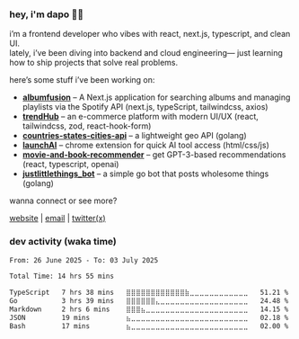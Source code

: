 ### hey, i'm dapo 👋🏾

i’m a frontend developer who vibes with react, next.js, typescript, and clean UI.  
lately, i’ve been diving into backend and cloud engineering— just learning how to ship projects that solve real problems.

here’s some stuff i’ve been working on:

- **[albumfusion](https://github.com/dapoadedire/albumfusion)** – A Next.js application for searching albums and managing playlists via the Spotify API (next.js, typeScript, tailwindcss, axios)
- **[trendHub](https://github.com/dapoadedire/trendhub)** – an e-commerce platform with modern UI/UX (react, tailwindcss, zod, react-hook-form)
- **[countries-states-cities-api](https://github.com/dapoadedire/countries-states-cities-api)** – a lightweight geo API (golang)
- **[launchAI](https://github.com/dapoadedire/LaunchAI)** – chrome extension for quick AI tool access (html/css/js)
- **[movie-and-book-recommender](https://github.com/dapoadedire/movie-and-book-recommender)** – get GPT-3-based recommendations (react, typescript, openai)
- **[justlittlethings_bot](https://github.com/dapoadedire/justlittlethings_bot)** – a simple go bot that posts wholesome things (golang)

wanna connect or see more?

[website](https://dapoadedire.com) | [email](mailto:adedireadedapo19@gmail.com) | [twitter(x)](https://x.com/dapo_adedire)

### dev activity (waka time)

<!--START_SECTION:waka-->

```txt
From: 26 June 2025 - To: 03 July 2025

Total Time: 14 hrs 55 mins

TypeScript   7 hrs 38 mins   ⣿⣿⣿⣿⣿⣿⣿⣿⣿⣿⣿⣿⣷⣀⣀⣀⣀⣀⣀⣀⣀⣀⣀⣀⣀   51.21 %
Go           3 hrs 39 mins   ⣿⣿⣿⣿⣿⣿⣄⣀⣀⣀⣀⣀⣀⣀⣀⣀⣀⣀⣀⣀⣀⣀⣀⣀⣀   24.48 %
Markdown     2 hrs 6 mins    ⣿⣿⣿⣦⣀⣀⣀⣀⣀⣀⣀⣀⣀⣀⣀⣀⣀⣀⣀⣀⣀⣀⣀⣀⣀   14.15 %
JSON         19 mins         ⣦⣀⣀⣀⣀⣀⣀⣀⣀⣀⣀⣀⣀⣀⣀⣀⣀⣀⣀⣀⣀⣀⣀⣀⣀   02.18 %
Bash         17 mins         ⣦⣀⣀⣀⣀⣀⣀⣀⣀⣀⣀⣀⣀⣀⣀⣀⣀⣀⣀⣀⣀⣀⣀⣀⣀   02.00 %
```

<!--END_SECTION:waka-->
